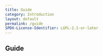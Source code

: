 ```yaml
---
title: Guide
category: Introduction
layout: default
permalink: /guide
SPDX-License-Identifier: LGPL-2.1-or-later
---
```


## Guide
